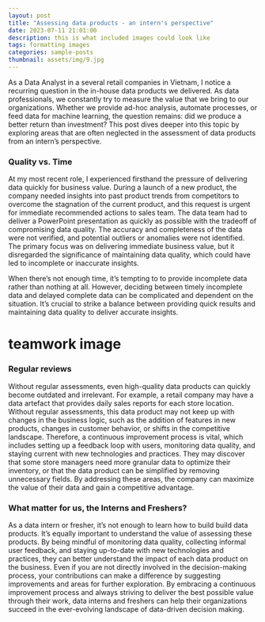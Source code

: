 ```yaml
---
layout: post
title: "Assessing data products - an intern's perspective"
date: 2023-07-11 21:01:00
description: this is what included images could look like
tags: formatting images
categories: sample-posts
thumbnail: assets/img/9.jpg
---
```


As a Data Analyst in a several retail companies in Vietnam, I notice a recurring question in the in-house data products we delivered. As data professionals, we constantly try to measure the value that we bring to our organizations. Whether we provide ad-hoc analysis, automate processes, or feed data for machine learning, the question remains: did we produce a better return than investment? This post dives deeper into this topic by exploring areas that are often neglected in the assessment of data products from an intern’s perspective.


<h3>Quality vs. Time</h3>

At my most recent role, I experienced firsthand the pressure of delivering data quickly for business value. During a launch of a new product, the company needed insights into past product trends from competitors to overcome the stagnation of the current product, and this request is urgent for immediate recommended actions to sales team. The data team had to deliver a PowerPoint presentation as quickly as possible with the tradeoff of compromising data quality. The accuracy and completeness of the data were not verified, and potential outliers or anomalies were not identified. The primary focus was on delivering immediate business value, but it disregarded the significance of maintaining data quality, which could have led to incomplete or inaccurate insights.

When there’s not enough time, it’s tempting to to provide incomplete data rather than nothing at all. However, deciding between timely incomplete data and delayed complete data can be complicated and dependent on the situation. It’s crucial to strike a balance between providing quick results and maintaining data quality to deliver accurate insights.

# teamwork image

<h3>Regular reviews</h3>

Without regular assessments, even high-quality data products can quickly become outdated and irrelevant. For example, a retail company may have a data artefact that provides daily sales reports for each store location. Without regular assessments, this data product may not keep up with changes in the business logic, such as the addition of features in new products, changes in customer behavior, or shifts in the competitive landscape. Therefore, a continuous improvement process is vital, which includes setting up a feedback loop with users, monitoring data quality, and staying current with new technologies and practices. They may discover that some store managers need more granular data to optimize their inventory, or that the data product can be simplified by removing unnecessary fields. By addressing these areas, the company can maximize the value of their data and gain a competitive advantage.

<h3>What matter for us, the Interns and Freshers?</h3>

As a data intern or fresher, it’s not enough to learn how to build build data products. It’s equally important to understand the value of assessing these products. By being mindful of monitoring data quality, collecting informal user feedback, and staying up-to-date with new technologies and practices, they can better understand the impact of each data product on the business. Even if you are not directly involved in the decision-making process, your contributions can make a difference by suggesting improvements and areas for further exploration. By embracing a continuous improvement process and always striving to deliver the best possible value through their work, data interns and freshers can help their organizations succeed in the ever-evolving landscape of data-driven decision making.